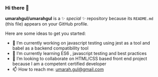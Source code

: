 ### Hi there 👋


**umarahgul/umarahgul** is a ✨ _special_ ✨ repository because its `README.md` (this file) appears on your GitHub profile.

Here are some ideas to get you started:

- 🔭 I’m currently working on javascript testing using jest as a tool and babel as a backend compatibility tool
- 🌱 I’m currently learning ES6 , javascript testing and best practices 
- 👯 I’m looking to collaborate on HTML/CSS based front end project because I am a competent certified developer 
- 📫 How to reach me: umarah.gul@gmail.com 


